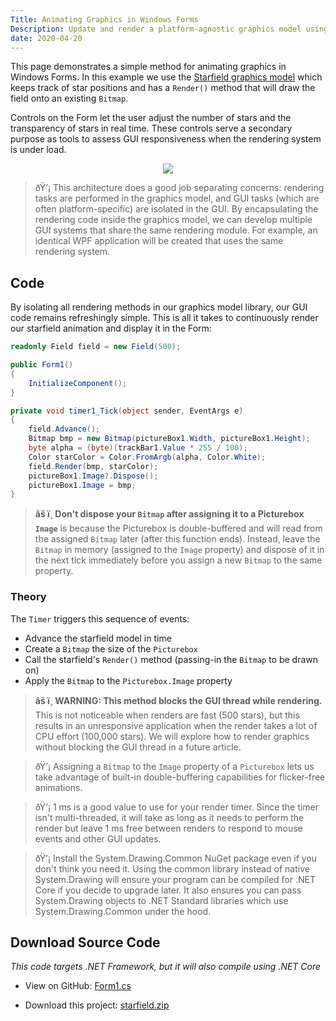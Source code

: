 ```yaml
---
Title: Animating Graphics in Windows Forms
Description: Update and render a platform-agnostic graphics model using Windows Forms
date: 2020-04-20
---
```


This page demonstrates a simple method for animating graphics in Windows Forms. In this example we use the [Starfield graphics model](4-starfield.md.html) which keeps track of star positions and has a `Render()` method that will draw the field onto an existing `Bitmap`.

Controls on the Form let the user adjust the number of stars and the transparency of stars in real time. These controls serve a secondary purpose as tools to assess GUI responsiveness when the rendering system is under load.

<div align="center">

![](files/csharp-starfield-windows-forms.gif)

</div>

> ðŸ’¡ This architecture does a good job separating concerns: rendering tasks are performed in the graphics model, and GUI tasks (which are often platform-specific) are isolated in the GUI. By encapsulating the rendering code inside the graphics model, we can develop multiple GUI systems that share the same rendering module. For example, an identical WPF application will be created that uses the same rendering system.

## Code

By isolating all rendering methods in our graphics model library, our GUI code remains refreshingly simple. This is all it takes to continuously render our starfield animation and display it in the Form:

```cs
readonly Field field = new Field(500);

public Form1()
{
    InitializeComponent();
}

private void timer1_Tick(object sender, EventArgs e)
{
    field.Advance();
    Bitmap bmp = new Bitmap(pictureBox1.Width, pictureBox1.Height);
    byte alpha = (byte)(trackBar1.Value * 255 / 100);
    Color starColor = Color.FromArgb(alpha, Color.White);
    field.Render(bmp, starColor);
    pictureBox1.Image?.Dispose();
    pictureBox1.Image = bmp;
}
```
> **âš ï¸ Don't dispose your `Bitmap` after assigning it to a Picturebox `Image`** is because the Picturebox is double-buffered and will read from the assigned `Bitmap` later (after this function ends). Instead, leave the `Bitmap` in memory (assigned to the `Image` property) and dispose of it in the next tick immediately before you assign a new `Bitmap` to the same property.

### Theory

The `Timer` triggers this sequence of events:

* Advance the starfield model in time
* Create a `Bitmap` the size of the `Picturebox`
* Call the starfield's `Render()` method (passing-in the `Bitmap` to be drawn on)
* Apply the `Bitmap` to the `Picturebox.Image` property

> **âš ï¸ WARNING: This method blocks the GUI thread while rendering.** This is not noticeable when renders are fast (500 stars), but this results in an unresponsive application when the render takes a lot of CPU effort (100,000 stars). We will explore how to render graphics without blocking the GUI thread in a future article.

> ðŸ’¡ Assigning a `Bitmap` to the `Image` property of a `Picturebox` lets us take advantage of built-in double-buffering capabilities for flicker-free animations.

> ðŸ’¡ 1 ms is a good value to use for your render timer. Since the timer isn't multi-threaded, it will take as long as it needs to perform the render but leave 1 ms free between renders to respond to mouse events and other GUI updates.

> ðŸ’¡ Install the System.Drawing.Common NuGet package even if you don't think you need it. Using the common library instead of native System.Drawing will ensure your program can be compiled for .NET Core if you decide to upgrade later. It also ensures you can pass System.Drawing objects to .NET Standard libraries which use System.Drawing.Common under the hood.


## Download Source Code

_This code targets .NET Framework, but it will also compile using .NET Core_

* View on GitHub: [Form1.cs](https://github.com/swharden/Csharp-Data-Visualization/blob/master/dev/old/drawing/starfield/Starfield.WinForms/Form1.cs)

* Download this project: [starfield.zip](files/starfield.zip)